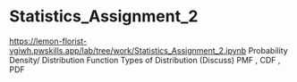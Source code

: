 # Statistics_Assignment_2
https://lemon-florist-vgiwh.pwskills.app/lab/tree/work/Statistics_Assignment_2.ipynb
Probability Density/ Distribution Function
Types of Distribution (Discuss)
PMF , CDF , PDF
